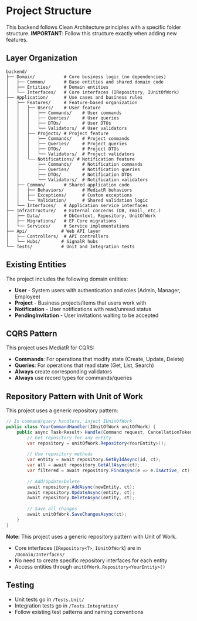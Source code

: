 # Project Structure

This backend follows Clean Architecture principles with a specific folder structure. **IMPORTANT**: Follow this structure exactly when adding new features.

## Layer Organization

```
backend/
├── Domain/           # Core business logic (no dependencies)
│   ├── Common/       # Base entities and shared domain code
│   ├── Entities/     # Domain entities
│   └── Interfaces/   # Core interfaces (IRepository, IUnitOfWork)
├── Application/      # Use cases and business rules
│   ├── Features/     # Feature-based organization
│   │   ├── Users/    # User feature
│   │   │   ├── Commands/    # User commands
│   │   │   ├── Queries/     # User queries
│   │   │   ├── DTOs/        # User DTOs
│   │   │   └── Validators/  # User validators
│   │   ├── Projects/ # Project feature
│   │   │   ├── Commands/    # Project commands
│   │   │   ├── Queries/     # Project queries
│   │   │   ├── DTOs/        # Project DTOs
│   │   │   └── Validators/  # Project validators
│   │   └── Notifications/ # Notification feature
│   │       ├── Commands/    # Notification commands
│   │       ├── Queries/     # Notification queries
│   │       ├── DTOs/        # Notification DTOs
│   │       └── Validators/  # Notification validators
│   ├── Common/       # Shared application code
│   │   ├── Behaviors/       # MediatR behaviors
│   │   ├── Exceptions/      # Custom exceptions
│   │   └── Validation/      # Shared validation logic
│   └── Interfaces/   # Application service interfaces
├── Infrastructure/   # External concerns (DB, Email, etc.)
│   ├── Data/         # DbContext, Repository, UnitOfWork
│   ├── Migrations/   # EF Core migrations
│   └── Services/     # Service implementations
├── Api/             # Web API layer
│   ├── Controllers/  # API controllers
│   └── Hubs/        # SignalR hubs
└── Tests/           # Unit and Integration tests
```

## Existing Entities

The project includes the following domain entities:
- **User** - System users with authentication and roles (Admin, Manager, Employee)
- **Project** - Business projects/items that users work with
- **Notification** - User notifications with read/unread status
- **PendingInvitation** - User invitations waiting to be accepted

## CQRS Pattern

This project uses MediatR for CQRS:
- **Commands**: For operations that modify state (Create, Update, Delete)
- **Queries**: For operations that read state (Get, List, Search)
- **Always** create corresponding validators
- **Always** use record types for commands/queries

## Repository Pattern with Unit of Work

This project uses a generic repository pattern:

```csharp
// In command/query handlers, inject IUnitOfWork
public class YourCommandHandler(IUnitOfWork unitOfWork) {
    public async Task<Result> Handle(Command request, CancellationToken ct) {
        // Get repository for any entity
        var repository = unitOfWork.Repository<YourEntity>();
        
        // Use repository methods
        var entity = await repository.GetByIdAsync(id, ct);
        var all = await repository.GetAllAsync(ct);
        var filtered = await repository.FindAsync(e => e.IsActive, ct);
        
        // Add/Update/Delete
        await repository.AddAsync(newEntity, ct);
        await repository.UpdateAsync(entity, ct);
        await repository.DeleteAsync(entity, ct);
        
        // Save all changes
        await unitOfWork.SaveChangesAsync(ct);
    }
}
```

**Note:** This project uses a generic repository pattern with Unit of Work.
- Core interfaces (`IRepository<T>`, `IUnitOfWork`) are in `/Domain/Interfaces/`
- No need to create specific repository interfaces for each entity
- Access entities through `unitOfWork.Repository<YourEntity>()`

## Testing

- Unit tests go in `/Tests.Unit/`
- Integration tests go in `/Tests.Integration/`
- Follow existing test patterns and naming conventions